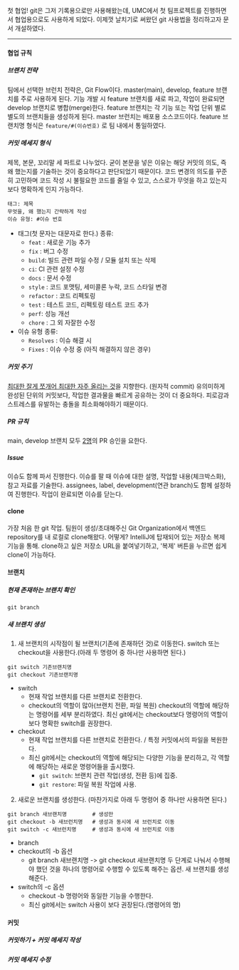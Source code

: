 첫 협업! git은 그저 기록용으로만 사용해왔는데, UMC에서 첫 팀프로젝트를 진행하면서 협업용으로도 사용하게 되었다. 이제껏 날치기로 써왔던 git 사용법을 정리하고자 문서 개설하였다.

---
#### 협업 규칙
##### 브랜치 전략
팀에서 선택한 브런치 전략은, Git Flow이다. master(main), develop, feature 브랜치를 주로 사용하게 된다. 기능 개발 시 feature 브랜치를 새로 파고, 작업이 완료되면 develop 브랜치로 병합(merge)한다. feature 브랜치는 각 기능 또는 작업 단위 별로 별도의 브랜치들을 생성하게 된다. master 브런치는 배포용 소스코드이다.
feature 브랜치명 형식은 `feature/#(이슈번호)` 로 팀 내에서 통일하였다.

##### 커밋 메세지 형식
제목, 본문, 꼬리말 세 파트로 나누었다. 굳이 본문을 넣은 이유는 해당 커밋의 의도, 즉 왜 했는지를 기술하는 것이 중요하다고 판단되었기 때문이다. 코드 변경의 의도를 꾸준히 고민하며 코드 작성 시 불필요한 코드를 줄일 수 있고, 스스로가 무엇을 하고 있는지 보다 명확하게 인지 가능하다.
```
태그: 제목
무엇을, 왜 했는지 간략하게 작성
이슈 유형: #이슈 번호
```
* 태그(첫 문자는 대문자로 한다.) 종류:
	* `feat` : 새로운 기능 추가
	- `fix` : 버그 수정
	- `build`: 빌드 관련 파일 수정 / 모듈 설치 또는 삭제
	- `ci`: CI 관련 설정 수정
	- `docs` : 문서 수정
	- `style` : 코드 포맷팅, 세미콜론 누락, 코드 스타일 변경
	- `refactor` : 코드 리펙토링
	- `test` : 테스트 코드, 리펙토링 테스트 코드 추가
	- `perf`: 성능 개선
	- `chore` : 그 외 자잘한 수정
* 이슈 유형 종류:
	* `Resolves` : 이슈 해결 시
    - `Fixes` : 이슈 수정 중 (아직 해결하지 않은 경우)

##### 커밋 주기
<u>최대한 잘게 쪼개어 최대한 자주 올리는 것</u>을 지향한다. (원자적 commit)
유의미하게 완성된 단위의 커밋보다, 작업한 결과물을 빠르게 공유하는 것이 더 중요하다. 피로감과 스트레스를 유발하는 충돌을 최소화해야하기 때문이다.

##### PR 규칙
main, develop 브랜치 모두 <u>2명</u>의 PR 승인을 요한다.

##### Issue
이슈도 함께 파서 진행한다. 이슈를 팔 때 이슈에 대한 설명, 작업할 내용(체크박스화), 참고 자료를 기술한다. assignees, label, development(연관 branch)도 함께 설정하여 진행한다. 작업이 완료되면 이슈를 닫는다.

#### clone
가장 처음 한 git 작업. 
팀원이 생성/초대해주신 Git Organization에서 백엔드 repository를 내 로컬로 clone해왔다.
어떻게? IntelliJ에 탑재되어 있는 저장소 복제 기능을 통해. clone하고 싶은 저장소 URL을 붙여넣기하고, '복제' 버튼을 누르면 쉽게 clone이 가능하다.

#### 브랜치
##### 현재 존재하는 브랜치 확인
```
git branch
```

##### 새 브랜치 생성
1. 새 브랜치의 시작점이 될 브랜치(기존에 존재하던 것)로 이동한다. switch 또는 checkout을 사용한다.(아래 두 명령어 중 하나만 사용하면 된다.)
```
git switch 기존브랜치명
git checkout 기존브랜치명
```
* switch
	* 현재 작업 브랜치를 다른 브랜치로 전환한다.
	* checkout의 역할이 많아(브랜치 전환, 파일 복원) checkout의 역할에 해당하는 명령어를 세부 분리하였다. 최신 git에서는 checkout보다 명령어의 역할이 보다 명확한 switch를 권장한다.
* checkout
	* 현재 작업 브랜치를 다른 브랜치로 전환한다. / 특정 커밋에서의 파일을 복원한다.
	* 최신 git에서는 checkout의 역할에 해당되는 다양한 기능을 분리하고, 각 역할에 해당하는 새로운 명령어들을 출시했다.
		* `git switch`: 브랜치 관련 작업(생성, 전환 등)에 집중.
		* `git restore`: 파일 복원 작업에 사용.

2. 새로운 브랜치를 생성한다. (마찬가지로 아래 두 명령어 중 하나만 사용하면 된다.)
```
git branch 새브랜치명        # 생성만
git checkout -b 새브런치명   # 생성과 동시에 새 브런치로 이동
git switch -c 새브런치명     # 생성과 동시에 새 브런치로 이동
```
* branch
* checkout의 -b 옵션
	* git branch 새브랜치명 -> git checkout 새브랜치명  두 단계로 나눠서 수행해야 했던 것을 하나의 명령어로 수행할 수 있도록 해주는 옵션. 새 브랜치를 생성해준다.
* switch의 -c 옵션
	* checkout -b 명령어와 동일한 기능을 수행한다.
	* 최신 git에서는 switch 사용이 보다 권장된다.(명령어의 명)
#### 커밋
##### 커밋하기 + 커밋 메세지 작성

##### 커밋 메세지 수정
